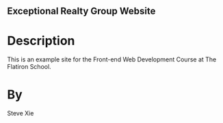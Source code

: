 Exceptional Realty Group Website
--- 

# Description

This is an example site for the Front-end Web Development Course at The Flatiron School.

# By 

Steve Xie